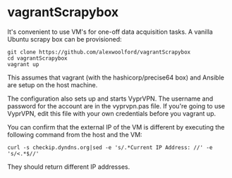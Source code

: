 vagrantScrapybox
================

It's convenient to use VM's for one-off data acquisition tasks. A vanilla Ubuntu scrapy box can be provisioned:

    git clone https://github.com/alexwoolford/vagrantScrapybox
    cd vagrantScrapybox
    vagrant up

This assumes that vagrant (with the hashicorp/precise64 box) and Ansible are setup on the host machine.

The configuration also sets up and starts VyprVPN. The username and password for the account are in the vyprvpn.pas file. If you're going to use VyprVPN, edit this file with your own credentials before you vagrant up.

You can confirm that the external IP of the VM is different by executing the following command from the host and the VM:

    curl -s checkip.dyndns.org|sed -e 's/.*Current IP Address: //' -e 's/<.*$//'

They should return different IP addresses.
